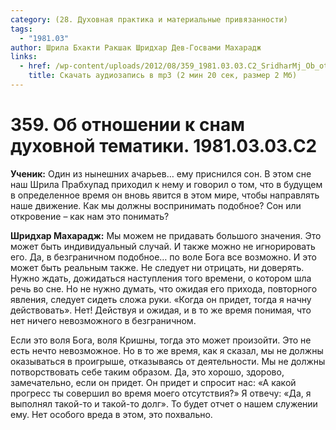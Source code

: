 ```yaml
---
category: (28. Духовная практика и материальные привязанности)
tags:
  - "1981.03"
author: Шрила Бхакти Ракшак Шридхар Дев-Госвами Махарадж
links:
  - href: /wp-content/uploads/2012/08/359_1981.03.03.C2_SridharMj_Ob_otnoshenii_k_snam_duhovnoy_tematiki.mp3
    title: Скачать аудиозапись в mp3 (2 мин 20 сек, размер 2 Мб)
---
```


# 359. Об отношении к снам духовной тематики. 1981.03.03.C2

**Ученик:** Один из нынешних ачарьев… ему приснился сон. В этом сне наш Шрила Прабхупад приходил к нему и говорил о том, что в будущем в определенное время он вновь явится в этом мире, чтобы направлять наше движение. Как мы должны воспринимать подобное? Сон или откровение – как нам это понимать?

**Шридхар Махарадж:** Мы можем не придавать большого значения. Это может быть индивидуальный случай. И также можно не игнорировать его. Да, в безграничном подобное… по воле Бога все возможно. И это может быть реальным также. Не следует ни отрицать, ни доверять. Нужно ждать, дожидаться наступления того времени, о котором шла речь во сне. Но не нужно думать, что ожидая его прихода, повторного явления, следует сидеть сложа руки. «Когда он придет, тогда я начну действовать». Нет! Действуя и ожидая, и в то же время понимая, что нет ничего невозможного в безграничном.

Если это воля Бога, воля Кришны, тогда это может произойти. Это не есть нечто невозможное. Но в то же время, как я сказал, мы не должны оказываться в проигрыше, отказываясь от деятельности. Мы не должны потворствовать себе таким образом. Да, это хорошо, здорово, замечательно, если он придет. Он придет и спросит нас: «А какой прогресс ты совершил во время моего отсутствия?» Я отвечу: «Да, я выполнял такой-то и такой-то долг». То будет отчет о нашем служении ему. Нет особого вреда в этом, это похвально.

